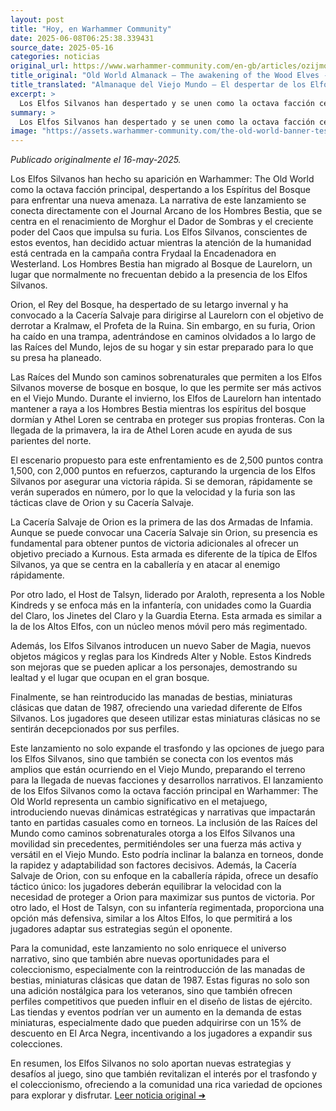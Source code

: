 ```yaml
---
layout: post
title: "Hoy, en Warhammer Community"
date: 2025-06-08T06:25:38.339431
source_date: 2025-05-16
categories: noticias
original_url: https://www.warhammer-community.com/en-gb/articles/ozijmoha/old-world-almanack-the-awakening-of-the-wood-elves/
title_original: "Old World Almanack – The awakening of the Wood Elves - Warhammer Community"
title_translated: "Almanaque del Viejo Mundo – El despertar de los Elfos Silvanos - Comunidad Warhammer"
excerpt: >
  Los Elfos Silvanos han despertado y se unen como la octava facción central en Warhammer: El Viejo Mundo. Con la amenaza de los Hombres Bestia en aumento, los espíritus del bosque han sido convocados para enfrentar este nuevo desafío. Orion, el Rey del Bosque, lidera la Cacería Salvaje hacia el Bosque de Laurelorn para detener al profeta Kralmaw y su creciente horda. Este emocionante escenario pone a prueba la rapidez y la furia de los Elfos Silvanos en una batalla crucial que podría cambiar el destino del Viejo Mundo. ¡Descubre cómo se desarrolla esta épica confrontación en el nuevo Arcane Journal!
summary: >
  Los Elfos Silvanos han despertado y se unen como la octava facción central en Warhammer: El Viejo Mundo. Con la amenaza de los Hombres Bestia en aumento, los espíritus del bosque han sido convocados para enfrentar este nuevo desafío. Orion, el Rey del Bosque, lidera la Cacería Salvaje hacia el Bosque de Laurelorn para detener al profeta Kralmaw y su creciente horda. Este emocionante escenario pone a prueba la rapidez y la furia de los Elfos Silvanos en una batalla crucial que podría cambiar el destino del Viejo Mundo. ¡Descubre cómo se desarrolla esta épica confrontación en el nuevo Arcane Journal!
image: "https://assets.warhammer-community.com/the-old-world-banner-test.jpg"
---
```


*Publicado originalmente el 16-may-2025.*

Los Elfos Silvanos han hecho su aparición en Warhammer: The Old World como la octava facción principal, despertando a los Espíritus del Bosque para enfrentar una nueva amenaza. La narrativa de este lanzamiento se conecta directamente con el Journal Arcano de los Hombres Bestia, que se centra en el renacimiento de Morghur el Dador de Sombras y el creciente poder del Caos que impulsa su furia. Los Elfos Silvanos, conscientes de estos eventos, han decidido actuar mientras la atención de la humanidad está centrada en la campaña contra Frydaal la Encadenadora en Westerland. Los Hombres Bestia han migrado al Bosque de Laurelorn, un lugar que normalmente no frecuentan debido a la presencia de los Elfos Silvanos.

Orion, el Rey del Bosque, ha despertado de su letargo invernal y ha convocado a la Cacería Salvaje para dirigirse al Laurelorn con el objetivo de derrotar a Kralmaw, el Profeta de la Ruina. Sin embargo, en su furia, Orion ha caído en una trampa, adentrándose en caminos olvidados a lo largo de las Raíces del Mundo, lejos de su hogar y sin estar preparado para lo que su presa ha planeado.

Las Raíces del Mundo son caminos sobrenaturales que permiten a los Elfos Silvanos moverse de bosque en bosque, lo que les permite ser más activos en el Viejo Mundo. Durante el invierno, los Elfos de Laurelorn han intentado mantener a raya a los Hombres Bestia mientras los espíritus del bosque dormían y Athel Loren se centraba en proteger sus propias fronteras. Con la llegada de la primavera, la ira de Athel Loren acude en ayuda de sus parientes del norte.

El escenario propuesto para este enfrentamiento es de 2,500 puntos contra 1,500, con 2,000 puntos en refuerzos, capturando la urgencia de los Elfos Silvanos por asegurar una victoria rápida. Si se demoran, rápidamente se verán superados en número, por lo que la velocidad y la furia son las tácticas clave de Orion y su Cacería Salvaje.

La Cacería Salvaje de Orion es la primera de las dos Armadas de Infamia. Aunque se puede convocar una Cacería Salvaje sin Orion, su presencia es fundamental para obtener puntos de victoria adicionales al ofrecer un objetivo preciado a Kurnous. Esta armada es diferente de la típica de Elfos Silvanos, ya que se centra en la caballería y en atacar al enemigo rápidamente.

Por otro lado, el Host de Talsyn, liderado por Araloth, representa a los Noble Kindreds y se enfoca más en la infantería, con unidades como la Guardia del Claro, los Jinetes del Claro y la Guardia Eterna. Esta armada es similar a la de los Altos Elfos, con un núcleo menos móvil pero más regimentado.

Además, los Elfos Silvanos introducen un nuevo Saber de Magia, nuevos objetos mágicos y reglas para los Kindreds Alter y Noble. Estos Kindreds son mejoras que se pueden aplicar a los personajes, demostrando su lealtad y el lugar que ocupan en el gran bosque.

Finalmente, se han reintroducido las manadas de bestias, miniaturas clásicas que datan de 1987, ofreciendo una variedad diferente de Elfos Silvanos. Los jugadores que deseen utilizar estas miniaturas clásicas no se sentirán decepcionados por sus perfiles.

Este lanzamiento no solo expande el trasfondo y las opciones de juego para los Elfos Silvanos, sino que también se conecta con los eventos más amplios que están ocurriendo en el Viejo Mundo, preparando el terreno para la llegada de nuevas facciones y desarrollos narrativos.
El lanzamiento de los Elfos Silvanos como la octava facción principal en Warhammer: The Old World representa un cambio significativo en el metajuego, introduciendo nuevas dinámicas estratégicas y narrativas que impactarán tanto en partidas casuales como en torneos. La inclusión de las Raíces del Mundo como caminos sobrenaturales otorga a los Elfos Silvanos una movilidad sin precedentes, permitiéndoles ser una fuerza más activa y versátil en el Viejo Mundo. Esto podría inclinar la balanza en torneos, donde la rapidez y adaptabilidad son factores decisivos. Además, la Cacería Salvaje de Orion, con su enfoque en la caballería rápida, ofrece un desafío táctico único: los jugadores deberán equilibrar la velocidad con la necesidad de proteger a Orion para maximizar sus puntos de victoria. Por otro lado, el Host de Talsyn, con su infantería regimentada, proporciona una opción más defensiva, similar a los Altos Elfos, lo que permitirá a los jugadores adaptar sus estrategias según el oponente.

Para la comunidad, este lanzamiento no solo enriquece el universo narrativo, sino que también abre nuevas oportunidades para el coleccionismo, especialmente con la reintroducción de las manadas de bestias, miniaturas clásicas que datan de 1987. Estas figuras no solo son una adición nostálgica para los veteranos, sino que también ofrecen perfiles competitivos que pueden influir en el diseño de listas de ejército. Las tiendas y eventos podrían ver un aumento en la demanda de estas miniaturas, especialmente dado que pueden adquirirse con un 15% de descuento en El Arca Negra, incentivando a los jugadores a expandir sus colecciones.

En resumen, los Elfos Silvanos no solo aportan nuevas estrategias y desafíos al juego, sino que también revitalizan el interés por el trasfondo y el coleccionismo, ofreciendo a la comunidad una rica variedad de opciones para explorar y disfrutar.
[Leer noticia original ➜](https://www.warhammer-community.com/en-gb/articles/ozijmoha/old-world-almanack-the-awakening-of-the-wood-elves/)
